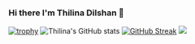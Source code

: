### Hi there I'm Thilina Dilshan 👋

<!--
**thilinaDilshan1/thilinaDilshan1** is a ✨ _special_ ✨ repository because its `README.md` (this file) appears on your GitHub profile.

Here are some ideas to get you started:

- 🔭 I’m currently working on ...
- 🌱 I’m currently learning ...
- 👯 I’m looking to collaborate on ...
- 🤔 I’m looking for help with ...
- 💬 Ask me about ...
- 📫 How to reach me: ...
- 😄 Pronouns: ...
- ⚡ Fun fact: ...
-->
[![trophy](https://github-profile-trophy.vercel.app/?username=thilinaDilshan1&theme=onedark)](https://github.com/ryo-ma/github-profile-trophy)
![Thilina's GitHub stats](https://github-readme-stats.vercel.app/api?username=thilinaDilshan1&show_icons=true&theme=radical)
[![GitHub Streak](http://github-readme-streak-stats.herokuapp.com?user=thilinaDilshan1&theme=radical&date_format=M%20j%5B%2C%20Y%5D)](https://git.io/streak-stats)
![](https://komarev.com/ghpvc/?username=thilinaDilshan1)
